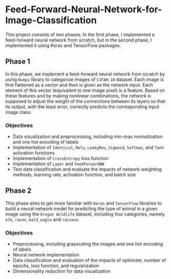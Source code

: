 # Feed-Forward-Neural-Network-for-Image-Classification

This project consists of two phases. In the first phase, I implemented a feed-forward neural network from scratch, but in the second phase, I implemented it using Keras and TensorFlow packages.

## Phase 1
In this phase, we implement a feed-forward neural network from scratch by using `Numpy` library to categorize images of `CIFAR-10` dataset. Each image is first flattened as a vector and then is given as the network input. Each element of this vector (equivalent to one image pixel) is a feature. Based on these features and by making nonlinear combinations, the network is supposed to adjust the weight of the connections between its layers so that its output, with the least error, correctly predicts the corresponding input image class.
### Objectives
- Data visualization and preprocessing, including min-max normalization and one hot encoding of labels
- Implementation of `Identical`, `Relu`, `LeakyReu`, `Sigmoid`, `Softmax`, and `Tanh` activation functions
- Implementation of `CrossEntropy` loss function
- Implementation of `Layer` and `FeedForwardNN`
- Test data classification and evaluate the impacts of network weighting methods, learning rate, activation function, and batch size
  

## Phase 2
This phase aims to get more familiar with `Keras` and `TensorFlow` libraries to build a neural network model for predicting the type of animal in a given image using the `Oregon Wildlife` dataset, including four categories, namely `elk`, `raven`, `bald_eagle` and `raccoon`.
### Objectives
- Preprocessing, including grayscaling the images and one hot encoding of labels
- Neural network implementation
- Data classification and evaluation of the impacts of optimizer, number of epochs, loss function, and regularization
- Dimensionality reduction for data visualization
